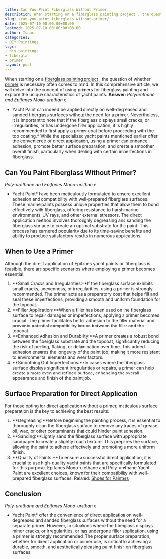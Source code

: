 ```yaml
---
title: Can You Paint Fiberglass Without Primer
description: When starting on a fiberglass painting project , the question of whether primer is necessary often comes to mind. In this comprehensive article, we will delve...
slug: /can-you-paint-fiberglass-without-primer/
date: 2025-07-10 00:00:00+00:00
lastmod: 2025-07-10 00:00:00+03:00
author: Isaac
categories:
- DIY Paintings
tags:
- diy-paintings
- fibergla
- primer
layout: post
---
```

When starting on a
[fiberglass painting project](https://pestpolicy.com/how-to-paint-a-fiberglass-boat/)
, the question of whether [primer](https://pestpolicy.com/can-you-paint-over-caulk-without-primer/) is necessary often comes to mind. In this comprehensive article, we will delve into the concept of using primers for fiberglass painting and explore the unique characteristics of yacht paints.
**Answer:**
*Polyurethane and Epifanes Mono-urethan*
e
* Yacht Paint can indeed be applied directly on well-degreased and sanded fiberglass surfaces without the need for a primer. Nevertheless, it is important to note that if the fiberglass displays small cracks, or irregularities, or has undergone filler application, it is highly recommended to first apply a primer coat before proceeding with the top coating.*
While the specialized yacht paints mentioned earlier offer the convenience of direct application, using a primer can enhance adhesion, promote better surface preparation, and create a smoother overall finish, particularly when dealing with certain imperfections in fiberglass.
## Can You Paint Fiberglass Without Primer?
*Poly-urethane and Epifanes Mono-urethan*
e
* Yacht Paint*
have been meticulously formulated to ensure excellent adhesion and compatibility with well-prepared fiberglass surfaces.
These marine paints possess unique properties that allow them to bond effectively with fiberglass, offering resistance to harsh marine environments, UV rays, and other external stressors.
The direct application method involves thoroughly degreasing and sanding the fiberglass surface to create an optimal substrate for the paint.
This process has garnered popularity due to its time-saving benefits and ability to produce satisfactory results in numerous applications.
## **When to Use a Primer**
Although the direct application of Epifanes yacht paints on fiberglass is feasible, there are specific scenarios where employing a primer becomes essential:
1. **Small Cracks and Irregularities:**If the fiberglass surface exhibits small cracks, unevenness, or irregularities, using a primer is strongly recommended. The primer acts as a preparatory coat that helps fill and seal these imperfections, providing a smooth and uniform foundation for the topcoat.
2. **Filler Application:**When a filler has been used on the fiberglass surface to repair damages or imperfections, applying a primer becomes crucial. The primer facilitates better adhesion to the filler material and prevents potential compatibility issues between the filler and the topcoat.
3. **Enhanced Adhesion and Durability:**A primer creates a robust bond between the fiberglass substrate and the topcoat, significantly reducing the risk of peeling, flaking, or delamination over time. This added adhesion ensures the longevity of the paint job, making it more resistant to environmental elements and wear factors.
4. **Smoothing Out Imperfections:**In cases where the fiberglass surface displays significant irregularities or repairs, a primer can help create a more even and refined surface, enhancing the overall appearance and finish of the paint job.
## **Surface Preparation for Direct Application**
For those opting for direct application without a primer, meticulous surface preparation is the key to achieving the best results:
1. **Degreasing:**Before beginning the painting process, it is essential to thoroughly clean the fiberglass surface to remove any traces of grease, oil, wax, or other contaminants that could hinder paint adhesion.
2. **Sanding:**Lightly sand the fiberglass surface with appropriate sandpaper to create a slightly rough texture. This prepares the surface, allowing the paint to adhere effectively and promoting a more uniform finish.
3. **Quality of Paints:**To ensure a successful direct application, it is crucial to use high-quality yacht paints that are specifically formulated for this purpose. Epifanes Mono-urethane and Poly-urethane Yacht Paint are excellent choices, known for their compatibility with well-prepared fiberglass surfaces.
Related:
[Shoes for Painters](https://pestpolicy.com/best-shoes-for-painters/)
## **Conclusion**
*Poly-urethane and Epifanes Mono-urethan*
e
* Yacht Paint*
offer the convenience of direct application on well-degreased and sanded fiberglass surfaces without the need for a separate primer.
However, in situations where the fiberglass displays minor cracks, or irregularities, or has undergone filler application, using a primer is strongly recommended.
The proper surface preparation, whether for direct application or primer use, is critical to achieving a durable, smooth, and aesthetically pleasing paint finish on fiberglass surfaces.